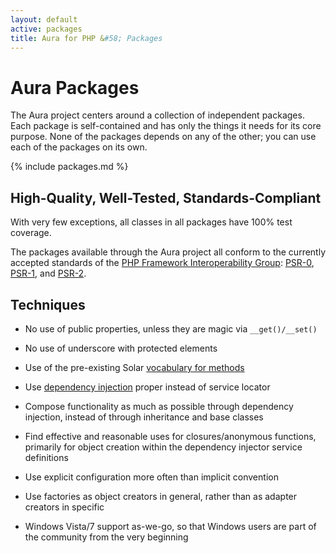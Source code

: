 ```yaml
---
layout: default
active: packages
title: Aura for PHP &#58; Packages
---
```


Aura Packages
=============

The Aura project centers around a collection of independent packages. Each
package is self-contained and has only the things it needs for its core
purpose. None of the packages depends on any of the other; you can use each of
the packages on its own.

{% include packages.md %}

High-Quality, Well-Tested, Standards-Compliant
----------------------------------------------

With very few exceptions, all classes in all packages have 100% test coverage.

The packages available through the Aura project all conform to the
currently accepted standards of the [PHP Framework Interoperability
Group](http://www.php-fig.org/):
[PSR-0](https://github.com/php-fig/fig-standards/blob/master/accepted/PSR-0.md),
[PSR-1](https://github.com/php-fig/fig-standards/blob/master/accepted/PSR-1-basic-coding-standard.md), and
[PSR-2](https://github.com/php-fig/fig-standards/blob/master/accepted/PSR-2-coding-style-guide.md).


Techniques
----------

- No use of public properties, unless they are magic via `__get()/__set()`

- No use of underscore with protected elements

- Use of the pre-existing Solar [vocabulary for methods](http://solarphp.com/manual/appendix-standards.naming.methods)

- Use [dependency injection](https://github.com/auraphp/Aura.Di) proper
  instead of service locator

- Compose functionality as much as possible through dependency injection,
  instead of through inheritance and base classes

- Find effective and reasonable uses for closures/anonymous functions,
  primarily for object creation within the dependency injector service
  definitions

- Use explicit configuration more often than implicit convention

- Use factories as object creators in general, rather than as adapter creators
  in specific

- Windows Vista/7 support as-we-go, so that Windows users are part of the
  community from the very beginning
